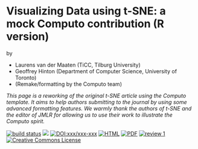# Visualizing Data using t-SNE: a mock Computo contribution (R version)

by 

- Laurens van der Maaten (TiCC, Tilburg University)
- Geoffrey Hinton (Department of Computer Science, University of Toronto)
- (Remake/formatting by the Computo team)

*This page is a reworking of the original t-SNE article using the Computo template. It aims to help authors submitting to the journal by using some advanced formatting features. We warmly thank the authors of t-SNE and the editor of JMLR for allowing us to use their work to illustrate the Computo spirit.*

[![build status](https://github.com/computorg/published-paper-tsne-R/workflows/build/badge.svg)](https://github.com/computorg/published-paper-tsne-R/)
[![](https://img.shields.io/github/last-commit/computorg/published-paper-tsne-R.svg)](https://github.com/computorg/published-paper-tsne-R/commits/main)
[![DOI:xxx/xxx-xxx](https://img.shields.io/badge/DOI-xxx/xxx--xxx-034E79.svg)](https://doi.org/xxx/xxx-xxx)
[![HTML](https://img.shields.io/badge/article-HTML-034E79)](https://computo.sfds.asso.fr/published-paper-tsne-R/)
[![PDF](https://img.shields.io/badge/article-PDF-034E79)](https://computo.sfds.asso.fr/published-paper-tsne/published-paper-tsne-R.pdf)
[![review 1](https://img.shields.io/badge/review-report%201-blue)](https://github.com/computorg/published-paper-tsne-R/issues/4)
[![Creative Commons License](https://i.creativecommons.org/l/by/4.0/80x15.png)](http://creativecommons.org/licenses/by/4.0/)

